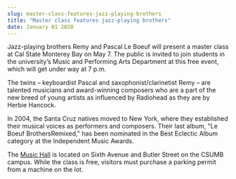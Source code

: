 ```yaml
---
slug: master-class-features-jazz-playing-brothers
title: "Master class features jazz-playing brothers"
date: January 01 2020
---
```


<p>Jazz-playing brothers Remy and Pascal Le Boeuf will present a master class at Cal State Monterey Bay on May 7. The public is invited to join students in the university’s Music and Performing Arts Department at this free event, which will get under way at 7 p.m. 
</p><p>The twins – keyboardist Pascal and saxophonist/clarinetist Remy – are talented musicians and award&#45;winning composers who are a part of the new breed of young artists as influenced by Radiohead as they are by Herbie Hancock.
</p><p>In 2004, the Santa Cruz natives moved to New York, where they established their musical voices as performers and composers. Their last album, "Le Boeuf BrothersRemixed," has been nominated in the Best Eclectic Album category at the Independent Music Awards.
</p><p>The <a href="https://csumb.edu/maps">Music Hall</a> is located on Sixth Avenue and Butler Street on the CSUMB campus. While the class is free, visitors must purchase a parking permit from a machine on the lot.
</p>
